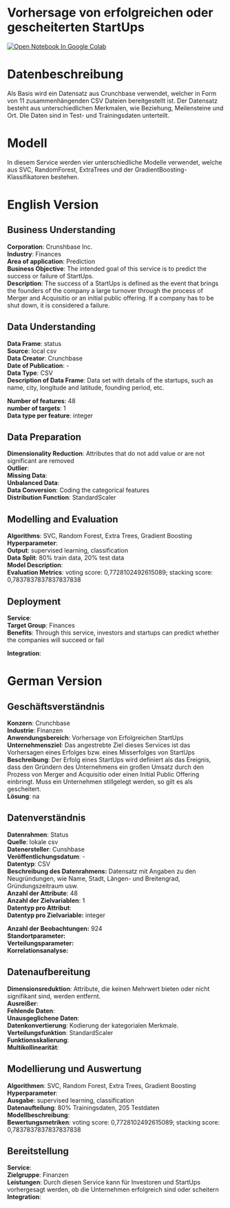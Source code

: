 # Vorhersage von erfolgreichen oder gescheiterten StartUps

<a href="https://colab.research.google.com/github/AlexRossmann/ml-services/blob/main/Success%20Predicition/Prediction%20of%20Successful%20or%20Failed%20Startups/notebook.ipynb"><img src="https://colab.research.google.com/assets/colab-badge.svg" alt="Open Notebook In Google Colab"/></a>  



# Datenbeschreibung

Als Basis wird ein Datensatz aus Crunchbase verwendet, welcher in Form von 11 zusammenhängenden CSV Dateien bereitgestellt ist.
Der Datensatz besteht aus unterschiedlichen Merkmalen, wie Beziehung, Meilensteine und Ort.
DIe Daten sind in Test- und Trainingsdaten unterteilt.

# Modell

In diesem Service werden vier unterschiedliche Modelle verwendet, welche aus SVC, RandomForest, ExtraTrees und der GradientBoosting-Klassifikatoren bestehen.

# English Version

## Business Understanding
  
__Corporation__: Crunshbase Inc.  
__Industry__: Finances  
__Area of application__: Prediction  
__Business Objective__: The intended goal of this service is to predict the success or failure of StartUps.  
__Description__: The success of a StartUps is defined as the event that brings the founders of the company a large turnover through the process of Merger and Acquisitio or 
an initial public offering. If a company has to be shut down, it is considered a failure.

## Data Understanding
  
__Data Frame__: status  
__Source__: local csv  
__Data Creator__: Crunchbase  
__Date of Publication__: -  
__Data Type__: CSV  
__Description of Data Frame__: Data set with details of the startups, such as name, city, longitude and latitude, founding period, etc.
  
__Number of features__: 48  
__number of targets__: 1  
__Data type per feature__: integer

## Data Preparation
  
__Dimensionality Reduction__: Attributes that do not add value or are not significant are removed  
__Outlier__:  
__Missing Data__:  
__Unbalanced Data__:  
__Data Conversion__: Coding the categorical features  
__Distribution Function__: StandardScaler

## Modelling and Evaluation
  
__Algorithms__: SVC, Random Forest, Extra Trees, Gradient Boosting  
__Hyperparameter__:  
__Output__: supervised learning, classification  
__Data Split__: 80% train data, 20% test data   
__Model Description__:   
__Evaluation Metrics__: voting score: 0,7728102492615089; stacking score: 0,7837837837837837838

## Deployment
  
__Service__:  
__Target Group__: Finances  
__Benefits__: Through this service, investors and startups can predict whether the companies will succeed or fail
  
__Integration__:

# German Version

## Geschäftsverständnis
  
__Konzern__: Crunchbase  
__Industrie__: Finanzen  
__Anwendungsbereich__: Vorhersage von Erfolgreichen StartUps  
__Unternehmensziel__: Das angestrebte Ziel dieses Services ist das Vorhersagen eines Erfolges bzw. eines Misserfolges von StartUps  
__Beschreibung__: Der Erfolg eines StartUps wird definiert als das Ereignis, dass den Gründern des Unternehmens ein großen Umsatz durch den Prozess von Merger and Acquisitio oder einen Initial Public Offering einbringt. Muss ein Unternehmen stillgelegt werden, so gilt es als gescheitert.  
__Lösung__: na 

## Datenverständnis
  
__Datenrahmen__: Status    
__Quelle__: lokale csv  
__Datenersteller__: Cunshbase   
__Veröffentlichungsdatum__: -  
__Datentyp__: CSV       
__Beschreibung des Datenrahmens:__ Datensatz mit Angaben zu den Neugründungen, wie Name, Stadt, Längen- und Breitengrad, Gründungszeitraum usw.  
__Anzahl der Attribute__: 48  
__Anzahl der Zielvariablen__: 1    
__Datentyp pro Attribut__:   
__Datentyp pro Zielvariable:__ integer
  
__Anzahl der Beobachtungen:__ 924  
__Standortparameter:__    
__Verteilungsparameter:__    
__Korrelationsanalyse:__  

## Datenaufbereitung
  
__Dimensionsreduktion__: Attribute, die keinen Mehrwert bieten oder nicht signifikant sind, werden entfernt.    
__Ausreißer__:  
__Fehlende Daten__:  
__Unausgeglichene Daten__:    
__Datenkonvertierung__: Kodierung der kategorialen Merkmale.   
__Verteilungsfunktion__: StandardScaler  
__Funktionsskalierung__:  
__Multikollinearität__:  

## Modellierung und Auswertung
  
__Algorithmen__: SVC, Random Forest, Extra Trees, Gradient Boosting  
__Hyperparameter__:    
__Ausgabe__: supervised learning, classification  
__Datenaufteilung__: 80% Trainingsdaten, 205 Testdaten  
__Modellbeschreibung__:   
__Bewertungsmetriken__: voting score: 0,7728102492615089; stacking score: 0,7837837837837837838

## Bereitstellung
  
__Service__:  
__Zielgruppe__: Finanzen  
__Leistungen__: Durch diesen Service kann für Investoren und StartUps vorhergesagt werden, ob die Unternehmen erfolgreich sind oder scheitern  
__Integration__: 
